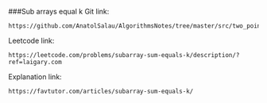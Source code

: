 ###Sub arrays equal k
Git link:   

    https://github.com/AnatolSalau/AlgorithmsNotes/tree/master/src/two_pointers/subarrays_equal_k

Leetcode link:

    https://leetcode.com/problems/subarray-sum-equals-k/description/?ref=laigary.com

Explanation link:

    https://favtutor.com/articles/subarray-sum-equals-k/
